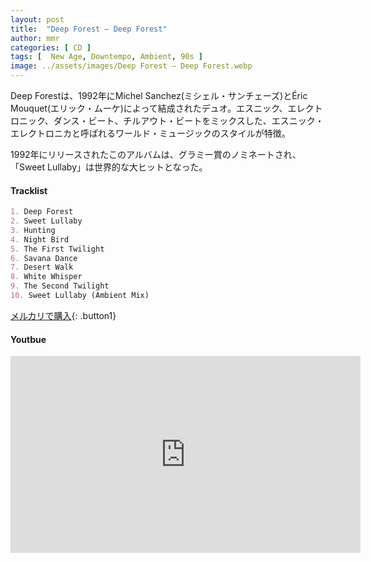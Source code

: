 ```yaml
---
layout: post
title:  "Deep Forest – Deep Forest"
author: mmr
categories: [ CD ]
tags: [  New Age, Downtempo, Ambient, 90s ]
image: ../assets/images/Deep Forest – Deep Forest.webp
---
```


Deep Forestは、1992年にMichel Sanchez(ミシェル・サンチェーズ)とÉric Mouquet(エリック・ムーケ)によって結成されたデュオ。エスニック、エレクトロニック、ダンス・ビート、チルアウト・ビートをミックスした、エスニック・エレクトロニカと呼ばれるワールド・ミュージックのスタイルが特徴。

1992年にリリースされたこのアルバムは、グラミー賞のノミネートされ、「Sweet Lullaby」は世界的な大ヒットとなった。


#### Tracklist
```md
1. Deep Forest
2. Sweet Lullaby
3. Hunting
4. Night Bird
5. The First Twilight
6. Savana Dance
7. Desert Walk
8. White Whisper
9. The Second Twilight
10. Sweet Lullaby (Ambient Mix)
```

[メルカリで購入](https://jp.mercari.com/item/m99158480308?afid=6142608987){: .button1}

#### Youtbue
<iframe width="560" height="315" src="https://www.youtube.com/embed/ovwGCpx8ecY?si=0gwiOrYT1sVmECcc" title="YouTube video player" frameborder="0" allow="accelerometer; autoplay; clipboard-write; encrypted-media; gyroscope; picture-in-picture; web-share" referrerpolicy="strict-origin-when-cross-origin" allowfullscreen></iframe>